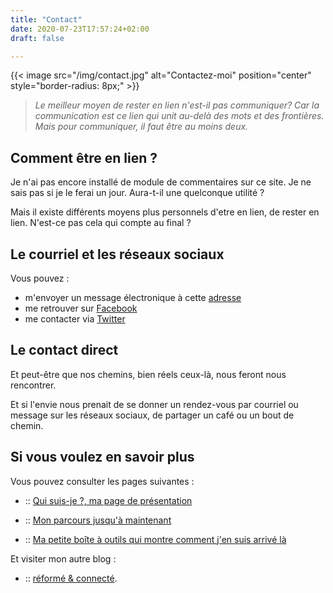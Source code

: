 ```yaml
---
title: "Contact"
date: 2020-07-23T17:57:24+02:00
draft: false

---
```


{{< image src="/img/contact.jpg" alt="Contactez-moi" position="center" style="border-radius: 8px;" >}}

> *Le meilleur moyen de rester en lien n'est-il pas communiquer? Car la communication est ce lien qui unit au-delà des mots et des frontières. Mais pour communiquer, il faut être au moins deux.*


## Comment être en lien ?

Je n'ai pas encore installé de module de commentaires sur ce site. Je ne sais pas si je le ferai un jour. Aura-t-il une quelconque utilité ? 

Mais il existe différents moyens plus personnels d'etre en lien, de rester en lien. N'est-ce pas cela qui compte au final ?

## Le courriel et les réseaux sociaux

Vous pouvez :

- m'envoyer un message électronique à cette [adresse](mailto:jm.leresche@gmail.com)
- me retrouver sur [Facebook](https://www.facebook.com/jeanmarc.leresche)
- me contacter via [Twitter](https://twitter.com/jleresche)

## Le contact direct

Et peut-être que nos chemins, bien réels ceux-là, nous feront nous rencontrer. 

Et si l'envie nous prenait de se donner un rendez-vous par courriel ou message sur les réseaux sociaux, de partager un café ou un bout de chemin.

## Si vous voulez en savoir plus

Vous pouvez consulter les pages suivantes :

+ :: [Qui suis-je ?, ma page de présentation](/about)

+ :: [Mon parcours jusqu'à maintenant](/mon-parcours)

+ :: [Ma petite boîte à outils qui montre comment j'en suis arrivé là](/posts/ma-petite-boite-a-outils)

Et visiter mon autre blog :

+ :: [réformé & connecté](https://jeanmarcleresche.ch).